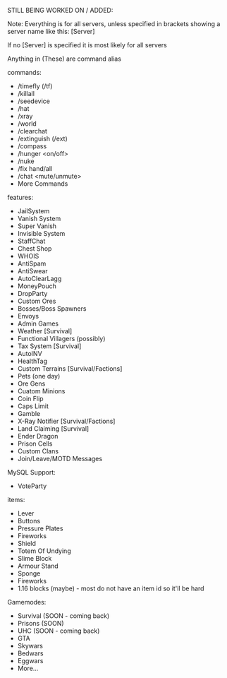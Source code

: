 STILL BEING WORKED ON / ADDED:

Note: Everything is for all servers, unless specified in brackets showing a server name like this: [Server]

If no [Server] is specified it is most likely for all servers

Anything in (These) are command alias

commands:
- /timefly (/tf)
- /killall
- /seedevice
- /hat
- /xray
- /world
- /clearchat
- /extinguish (/ext)
- /compass
- /hunger <on/off>
- /nuke
- /fix hand/all
- /chat <mute/unmute>
- More Commands

features:
- JailSystem
- Vanish System
- Super Vanish
- Invisible System
- StaffChat
- Chest Shop
- WHOIS
- AntiSpam
- AntiSwear
- AutoClearLagg
- MoneyPouch
- DropParty
- Custom Ores
- Bosses/Boss Spawners
- Envoys
- Admin Games
- Weather [Survival]
- Functional Villagers (possibly)
- Tax System [Survival]
- AutoINV
- HealthTag
- Custom Terrains [Survival/Factions]
- Pets (one day)
- Ore Gens
- Cuatom Minions
- Coin Flip
- Caps Limit
- Gamble
- X-Ray Notifier [Survival/Factions]
- Land Claiming [Survival]
- Ender Dragon
- Prison Cells
- Custom Clans
- Join/Leave/MOTD Messages

MySQL Support:
- VoteParty

items:
- Lever
- Buttons
- Pressure Plates
- Fireworks
- Shield
- Totem Of Undying
- Slime Block
- Armour Stand
- Sponge
- Fireworks
- 1.16 blocks (maybe) - most do not have an item id so it'll be hard

Gamemodes:
- Survival (SOON - coming back)
- Prisons (SOON)
- UHC (SOON - coming back)
- GTA
- Skywars
- Bedwars
- Eggwars
- More...